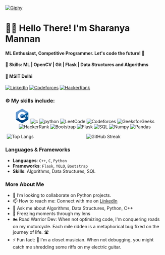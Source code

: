 <!--
**SRMannan/SRMannan** is a ✨ _special_ ✨ repository because its `README.md` (this file) appears on your GitHub profile.

Here are some ideas to get you started:

- 🔭 I’m an Avid Competetive Programmer 
- 🌱 I’m currently learning ...
- 👯 I’m looking to collaborate on ...
- 🤔 I’m looking for help with ...
- 💬 Ask me about ...
- 📫 How to reach me: ...
- 😄 Pronouns: ...
- ⚡ Fun fact: ...
-->

[![Giphy](https://media.giphy.com/media/qgQUggAC3Pfv687qPC/giphy.gif)](https://giphy.com/gifs/dommespace-domme-space-programador-qgQUggAC3Pfv687qPC)

# 👩‍💻 Hello There! I'm Sharanya Mannan
#### ML Enthusiast, Competitive Programmer. Let's code the future! 🚀
#### 🌱 Skills: ML | OpenCV | Git | Flask | Data Structures and Algorithms
#### :school_satchel: MSIT Delhi

[![LinkedIn](https://img.shields.io/static/v1.svg?label=LinkedIn&message=@SharanyaMannan&logo=linkedin&style=flat&color=blue)](https://www.linkedin.com/in/sharanya-mannan-467937231/)
[![Codeforces](https://img.shields.io/static/v1.svg?label=Codeforces&message=@SharanyaMannan&logo=Codeforces&style=flat&color=green)](https://codeforces.com/profile/SharanyaRMannan)
[![HackerRank](https://img.shields.io/static/v1.svg?label=HackerRank&message=@sharanyamannan&logo=HackerRank&style=flat&color=green)](https://www.hackerrank.com/profile/sharanyamannan)

### :gear: My skills include:
<p align="center">
  <img src="https://raw.githubusercontent.com/devicons/devicon/master/icons/cplusplus/cplusplus-original.svg" alt="cplusplus" width="45" height="45"/>
  <img src="https://media.giphy.com/media/ztl9x7JlhSlU4MWD6h/giphy.gif" alt="c" width="50" height="50"/>
  <img src="https://media.giphy.com/media/LMt9638dO8dftAjtco/giphy.gif" alt="python" width="45" height="45"/>
  <img src="https://assets.leetcode.com/static_assets/others/LeetCode_logo_black.png" alt="LeetCode" width="50" height="50"/>
  <img src="https://sta.codeforces.com/s/76921/images/codeforces-logo.png" alt="Codeforces" width="150" height="50"/>
  <img src="https://media.geeksforgeeks.org/wp-content/cdn-uploads/gfg_200x200-min.png" alt="GeeksforGeeks" width="100" height="50"/>
  <img src="https://upload.wikimedia.org/wikipedia/commons/4/40/HackerRank_Icon-1000px.png" alt="HackerRank" width="70" height="50"/>
  <img src="https://media.giphy.com/media/Sr8xDpMwVKOHUWDVRD/giphy.gif" alt="Bootstrap" width="50" height="50"/>
  <img src="https://flask.palletsprojects.com/en/2.0.x/_images/flask-logo.png" alt="Flask" width="100" height="50"/>
  <img src="https://upload.wikimedia.org/wikipedia/commons/8/87/Sql_data_base_with_logo.png" alt="SQL" width="70" height="50"/>
  <img src="https://upload.wikimedia.org/wikipedia/commons/thumb/3/31/NumPy_logo_2020.svg/1280px-NumPy_logo_2020.svg.png" alt="Numpy" width="80" height="70"/>
  <img src="https://i.redd.it/c6h7rok9c2v31.jpg" alt="Pandas" width="150" height="45"/>
</p>

<div style="display: flex; justify-content: space-around; align-items: center; flex-wrap: wrap;">
  <img src="https://github-readme-stats.vercel.app/api/top-langs/?username=SRMannan&hide_progress=true" alt="Top Langs" style="width: 48%;"/>
  <img src="https://github-readme-streak-stats.herokuapp.com/?user=SRMannan" alt="GitHub Streak" style="width: 48%;"/>
</div>

### Languages & Frameworks
- **Languages**: `C++`, `C`, `Python`
- **Frameworks**: `Flask`, `YOLO`, `Bootstrap`
- **Skills**: Algorithms, Data Structures, SQL

### More About Me
- 👯 I’m looking to collaborate on Python projects.
- 📫 How to reach me: Connect with me on [LinkedIn](https://www.linkedin.com/in/sharanya-mannan-467937231/)
- 💬 Ask me about Algorithms, Data Structures, Python, C++
- 📸 Freezing moments through my lens
- 🏍️ Road Warrior Dev: When not optimizing code, I'm conquering roads on my motorcycle. Each mile ridden is a metaphorical bug fixed on the journey of life. 🛣️
- ⚡ Fun fact: 🎸 I'm a closet musician. When not debugging, you might catch me shredding some riffs on my electric guitar.
